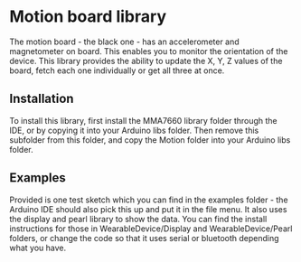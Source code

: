 # Motion board library
The motion board - the black one - has an accelerometer and magnetometer on board. This enables you to monitor the orientation of the device.
This library provides the ability to update the X, Y, Z values of the board, fetch each one individually or get all three at once.
## Installation
To install this library, first install the MMA7660 library folder through the IDE, or by copying it into your Arduino libs folder. Then remove this subfolder from this folder, and copy the Motion folder into your Arduino libs folder.
## Examples
Provided is one test sketch which you can find in the examples folder - the Arduino IDE should also pick this up and put it in the file menu. It also uses the display and pearl library to show the data. You can find the install instructions for those in WearableDevice/Display and WearableDevice/Pearl folders, or change the code so that it uses serial or bluetooth depending what you have.
